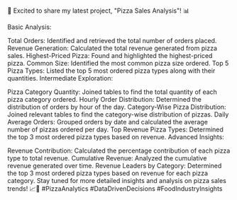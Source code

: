 🍕 Excited to share my latest project, "Pizza Sales Analysis"! 📊

Basic Analysis:

Total Orders: Identified and retrieved the total number of orders placed.
Revenue Generation: Calculated the total revenue generated from pizza sales.
Highest-Priced Pizza: Found and highlighted the highest-priced pizza.
Common Size: Identified the most common pizza size ordered.
Top 5 Pizza Types: Listed the top 5 most ordered pizza types along with their quantities.
Intermediate Exploration:

Pizza Category Quantity: Joined tables to find the total quantity of each pizza category ordered.
Hourly Order Distribution: Determined the distribution of orders by hour of the day.
Category-Wise Pizza Distribution: Joined relevant tables to find the category-wise distribution of pizzas.
Daily Average Orders: Grouped orders by date and calculated the average number of pizzas ordered per day.
Top Revenue Pizza Types: Determined the top 3 most ordered pizza types based on revenue.
Advanced Insights:

Revenue Contribution: Calculated the percentage contribution of each pizza type to total revenue.
Cumulative Revenue: Analyzed the cumulative revenue generated over time.
Revenue Leaders by Category: Determined the top 3 most ordered pizza types based on revenue for each pizza category.
Stay tuned for more detailed insights and analysis on pizza sales trends! 📈🍕 #PizzaAnalytics #DataDrivenDecisions #FoodIndustryInsights
